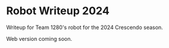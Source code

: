 # Robot Writeup 2024

Writeup for Team 1280's robot for the 2024 Crescendo season.

Web version coming soon.
